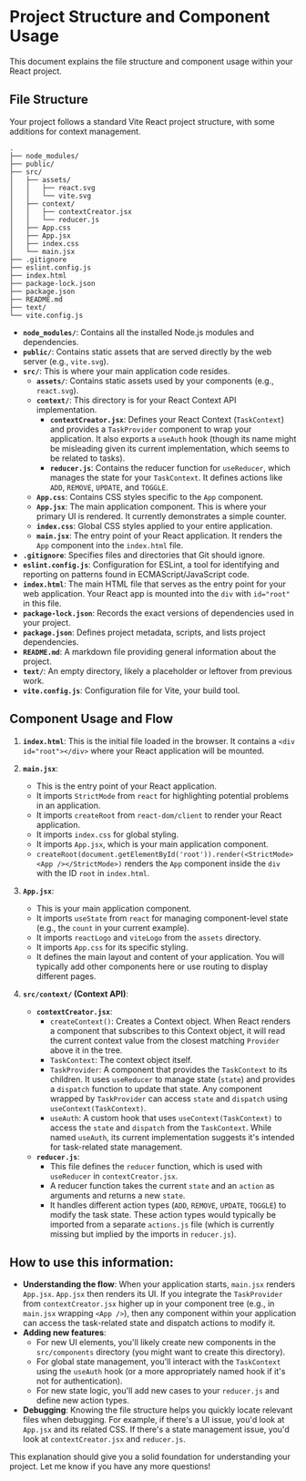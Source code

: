 # Project Structure and Component Usage

This document explains the file structure and component usage within your React project.

## File Structure

Your project follows a standard Vite React project structure, with some additions for context management.

```
.
├── node_modules/
├── public/
├── src/
│   ├── assets/
│   │   ├── react.svg
│   │   └── vite.svg
│   ├── context/
│   │   ├── contextCreator.jsx
│   │   └── reducer.js
│   ├── App.css
│   ├── App.jsx
│   ├── index.css
│   └── main.jsx
├── .gitignore
├── eslint.config.js
├── index.html
├── package-lock.json
├── package.json
├── README.md
├── text/
└── vite.config.js
```

-   **`node_modules/`**: Contains all the installed Node.js modules and dependencies.
-   **`public/`**: Contains static assets that are served directly by the web server (e.g., `vite.svg`).
-   **`src/`**: This is where your main application code resides.
    -   **`assets/`**: Contains static assets used by your components (e.g., `react.svg`).
    -   **`context/`**: This directory is for your React Context API implementation.
        -   **`contextCreator.jsx`**: Defines your React Context (`TaskContext`) and provides a `TaskProvider` component to wrap your application. It also exports a `useAuth` hook (though its name might be misleading given its current implementation, which seems to be related to tasks).
        -   **`reducer.js`**: Contains the reducer function for `useReducer`, which manages the state for your `TaskContext`. It defines actions like `ADD`, `REMOVE`, `UPDATE`, and `TOGGLE`.
    -   **`App.css`**: Contains CSS styles specific to the `App` component.
    -   **`App.jsx`**: The main application component. This is where your primary UI is rendered. It currently demonstrates a simple counter.
    -   **`index.css`**: Global CSS styles applied to your entire application.
    -   **`main.jsx`**: The entry point of your React application. It renders the `App` component into the `index.html` file.
-   **`.gitignore`**: Specifies files and directories that Git should ignore.
-   **`eslint.config.js`**: Configuration for ESLint, a tool for identifying and reporting on patterns found in ECMAScript/JavaScript code.
-   **`index.html`**: The main HTML file that serves as the entry point for your web application. Your React app is mounted into the `div` with `id="root"` in this file.
-   **`package-lock.json`**: Records the exact versions of dependencies used in your project.
-   **`package.json`**: Defines project metadata, scripts, and lists project dependencies.
-   **`README.md`**: A markdown file providing general information about the project.
-   **`text/`**: An empty directory, likely a placeholder or leftover from previous work.
-   **`vite.config.js`**: Configuration file for Vite, your build tool.

## Component Usage and Flow

1.  **`index.html`**: This is the initial file loaded in the browser. It contains a `<div id="root"></div>` where your React application will be mounted.

2.  **`main.jsx`**:
    -   This is the entry point of your React application.
    -   It imports `StrictMode` from `react` for highlighting potential problems in an application.
    -   It imports `createRoot` from `react-dom/client` to render your React application.
    -   It imports `index.css` for global styling.
    -   It imports `App.jsx`, which is your main application component.
    -   `createRoot(document.getElementById('root')).render(<StrictMode><App /></StrictMode>)` renders the `App` component inside the `div` with the ID `root` in `index.html`.

3.  **`App.jsx`**:
    -   This is your main application component.
    -   It imports `useState` from `react` for managing component-level state (e.g., the `count` in your current example).
    -   It imports `reactLogo` and `viteLogo` from the `assets` directory.
    -   It imports `App.css` for its specific styling.
    -   It defines the main layout and content of your application. You will typically add other components here or use routing to display different pages.

4.  **`src/context/` (Context API)**:
    -   **`contextCreator.jsx`**:
        -   `createContext()`: Creates a Context object. When React renders a component that subscribes to this Context object, it will read the current context value from the closest matching `Provider` above it in the tree.
        -   `TaskContext`: The context object itself.
        -   `TaskProvider`: A component that provides the `TaskContext` to its children. It uses `useReducer` to manage state (`state`) and provides a `dispatch` function to update that state. Any component wrapped by `TaskProvider` can access `state` and `dispatch` using `useContext(TaskContext)`.
        -   `useAuth`: A custom hook that uses `useContext(TaskContext)` to access the `state` and `dispatch` from the `TaskContext`. While named `useAuth`, its current implementation suggests it's intended for task-related state management.
    -   **`reducer.js`**:
        -   This file defines the `reducer` function, which is used with `useReducer` in `contextCreator.jsx`.
        -   A reducer function takes the current `state` and an `action` as arguments and returns a new `state`.
        -   It handles different action types (`ADD`, `REMOVE`, `UPDATE`, `TOGGLE`) to modify the task state. These action types would typically be imported from a separate `actions.js` file (which is currently missing but implied by the imports in `reducer.js`).

## How to use this information:

-   **Understanding the flow**: When your application starts, `main.jsx` renders `App.jsx`. `App.jsx` then renders its UI. If you integrate the `TaskProvider` from `contextCreator.jsx` higher up in your component tree (e.g., in `main.jsx` wrapping `<App />`), then any component within your application can access the task-related state and dispatch actions to modify it.
-   **Adding new features**:
    -   For new UI elements, you'll likely create new components in the `src/components` directory (you might want to create this directory).
    -   For global state management, you'll interact with the `TaskContext` using the `useAuth` hook (or a more appropriately named hook if it's not for authentication).
    -   For new state logic, you'll add new cases to your `reducer.js` and define new action types.
-   **Debugging**: Knowing the file structure helps you quickly locate relevant files when debugging. For example, if there's a UI issue, you'd look at `App.jsx` and its related CSS. If there's a state management issue, you'd look at `contextCreator.jsx` and `reducer.js`.

This explanation should give you a solid foundation for understanding your project. Let me know if you have any more questions!
